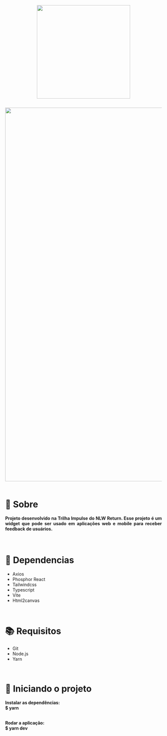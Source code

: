 <div align="center">
  <img src="https://user-images.githubusercontent.com/67304453/170726643-f17beb77-c322-4b40-b96c-e1d26c129f91.svg" width="300" >
</div>

##

<img src="https://user-images.githubusercontent.com/67304453/170810562-23c79451-935e-41c4-b408-fe37621e3e8a.png" width="1200"/>

<br>
<br>

<h1>📃 Sobre</h1>
 
<h4 align="justify">Projeto desenvolvido na Trilha Impulse do NLW Return. Esse projeto é um widget que pode ser usado em aplicações web e mobile para receber feedback de usuários.</h4>

<br>

<h1>🔧 Dependencias</h1>

<ul>
  <li>Axios</li>
  <li>Phosphor React</li>
  <li>Tailwindcss</li>
  <li>Typescript</li>
  <li>Vite</li>
  <li>Html2canvas</li>
</ul>

<br>

<h1>📚 Requisitos</h1>

<ul>
  <li>Git</li>
  <li>Node.js</li>
  <li>Yarn</li>
</ul>

<br>
   
<h1>🚀 Iniciando o projeto</h1>

<h4>
  Instalar as dependências:
  <br>
  $ yarn
  
  <br>
  <br>
  
  Rodar a aplicação:
  <br>
  $ yarn dev
</h4>
